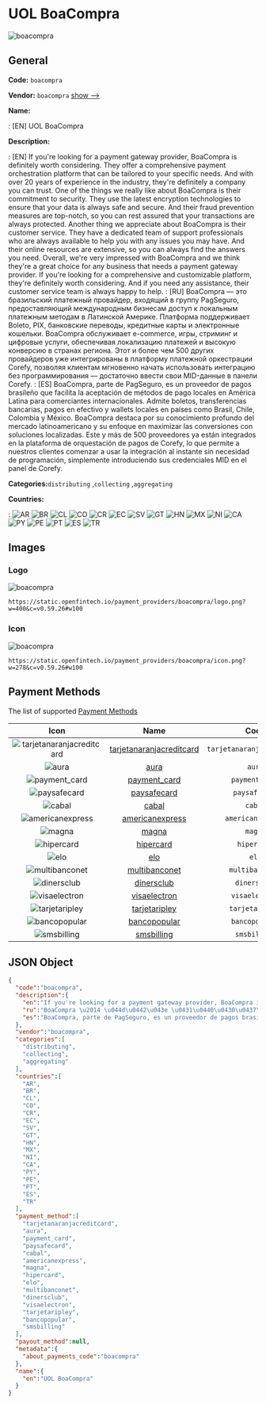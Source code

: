 
# UOL BoaCompra 
![boacompra](https://static.openfintech.io/payment_providers/boacompra/logo.png?w=400&c=v0.59.26#w100)  

## General 
 
**Code:** `boacompra` 
 
**Vendor:** `boacompra` [show -->](/vendors/boacompra/) 
 
**Name:** 
 
:	[EN] UOL BoaCompra 
 
**Description:** 
 
: [EN] If you're looking for a payment gateway provider, BoaCompra is definitely worth considering. They offer a comprehensive payment orchestration platform that can be tailored to your specific needs. And with over 20 years of experience in the industry, they're definitely a company you can trust. One of the things we really like about BoaCompra is their commitment to security. They use the latest encryption technologies to ensure that your data is always safe and secure. And their fraud prevention measures are top-notch, so you can rest assured that your transactions are always protected. Another thing we appreciate about BoaCompra is their customer service. They have a dedicated team of support professionals who are always available to help you with any issues you may have. And their online resources are extensive, so you can always find the answers you need. Overall, we're very impressed with BoaCompra and we think they're a great choice for any business that needs a payment gateway provider. If you're looking for a comprehensive and customizable platform, they're definitely worth considering. And if you need any assistance, their customer service team is always happy to help. 
: [RU] BoaCompra — это бразильский платежный провайдер, входящий в группу PagSeguro, предоставляющий международным бизнесам доступ к локальным платежным методам в Латинской Америке. Платформа поддерживает Boleto, PIX, банковские переводы, кредитные карты и электронные кошельки. BoaCompra обслуживает e-commerce, игры, стриминг и цифровые услуги, обеспечивая локализацию платежей и высокую конверсию в странах региона. Этот и более чем 500 других провайдеров уже интегрированы в платформу платежной оркестрации Corefy, позволяя клиентам мгновенно начать использовать интеграцию без программирования — достаточно ввести свои MID-данные в панели Corefy. 
: [ES] BoaCompra, parte de PagSeguro, es un proveedor de pagos brasileño que facilita la aceptación de métodos de pago locales en América Latina para comerciantes internacionales. Admite boletos, transferencias bancarias, pagos en efectivo y wallets locales en países como Brasil, Chile, Colombia y México. BoaCompra destaca por su conocimiento profundo del mercado latinoamericano y su enfoque en maximizar las conversiones con soluciones localizadas. Este y más de 500 proveedores ya están integrados en la plataforma de orquestación de pagos de Corefy, lo que permite a nuestros clientes comenzar a usar la integración al instante sin necesidad de programación, simplemente introduciendo sus credenciales MID en el panel de Corefy. 
 
**Categories:**`distributing` ,`collecting` ,`aggregating` 
 
 
**Countries:** 
 
:	![AR](https://cdnjs.cloudflare.com/ajax/libs/flag-icon-css/3.3.0/flags/4x3/ar.svg#w24) 	![BR](https://cdnjs.cloudflare.com/ajax/libs/flag-icon-css/3.3.0/flags/4x3/br.svg#w24) 	![CL](https://cdnjs.cloudflare.com/ajax/libs/flag-icon-css/3.3.0/flags/4x3/cl.svg#w24) 	![CO](https://cdnjs.cloudflare.com/ajax/libs/flag-icon-css/3.3.0/flags/4x3/co.svg#w24) 	![CR](https://cdnjs.cloudflare.com/ajax/libs/flag-icon-css/3.3.0/flags/4x3/cr.svg#w24) 	![EC](https://cdnjs.cloudflare.com/ajax/libs/flag-icon-css/3.3.0/flags/4x3/ec.svg#w24) 	![SV](https://cdnjs.cloudflare.com/ajax/libs/flag-icon-css/3.3.0/flags/4x3/sv.svg#w24) 	![GT](https://cdnjs.cloudflare.com/ajax/libs/flag-icon-css/3.3.0/flags/4x3/gt.svg#w24) 	![HN](https://cdnjs.cloudflare.com/ajax/libs/flag-icon-css/3.3.0/flags/4x3/hn.svg#w24) 	![MX](https://cdnjs.cloudflare.com/ajax/libs/flag-icon-css/3.3.0/flags/4x3/mx.svg#w24) 	![NI](https://cdnjs.cloudflare.com/ajax/libs/flag-icon-css/3.3.0/flags/4x3/ni.svg#w24) 	![CA](https://cdnjs.cloudflare.com/ajax/libs/flag-icon-css/3.3.0/flags/4x3/ca.svg#w24) 	![PY](https://cdnjs.cloudflare.com/ajax/libs/flag-icon-css/3.3.0/flags/4x3/py.svg#w24) 	![PE](https://cdnjs.cloudflare.com/ajax/libs/flag-icon-css/3.3.0/flags/4x3/pe.svg#w24) 	![PT](https://cdnjs.cloudflare.com/ajax/libs/flag-icon-css/3.3.0/flags/4x3/pt.svg#w24) 	![ES](https://cdnjs.cloudflare.com/ajax/libs/flag-icon-css/3.3.0/flags/4x3/es.svg#w24) 	![TR](https://cdnjs.cloudflare.com/ajax/libs/flag-icon-css/3.3.0/flags/4x3/tr.svg#w24)  

## Images 

### Logo 
 
![boacompra](https://static.openfintech.io/payment_providers/boacompra/logo.png?w=400&c=v0.59.26#w100)  

```
https://static.openfintech.io/payment_providers/boacompra/logo.png?w=400&c=v0.59.26#w100
```  

### Icon 
 
![boacompra](https://static.openfintech.io/payment_providers/boacompra/icon.png?w=278&c=v0.59.26#w100)  

```
https://static.openfintech.io/payment_providers/boacompra/icon.png?w=278&c=v0.59.26#w100
```  

## Payment Methods 
 
The list of supported [Payment Methods](/payment-methods/) 

|Icon|Name|Code| 
|:---:|:---:|:---:| 
|![tarjetanaranjacreditcard](https://static.openfintech.io/payment_methods/tarjetanaranjacreditcard/icon.png?w=278&c=v0.59.26#w100) |[tarjetanaranjacreditcard](/payment-methods/tarjetanaranjacreditcard/)|`tarjetanaranjacreditcard`| 
|![aura](https://static.openfintech.io/payment_methods/aura/icon.png?w=278&c=v0.59.26#w100) |[aura](/payment-methods/aura/)|`aura`| 
|![payment_card](https://static.openfintech.io/payment_methods/payment_card/icon.svg?w=278&c=v0.59.26#w100) |[payment_card](/payment-methods/payment_card/)|`payment_card`| 
|![paysafecard](https://static.openfintech.io/payment_methods/paysafecard/icon.svg?w=278&c=v0.59.26#w100) |[paysafecard](/payment-methods/paysafecard/)|`paysafecard`| 
|![cabal](https://static.openfintech.io/payment_methods/cabal/icon.png?w=278&c=v0.59.26#w100) |[cabal](/payment-methods/cabal/)|`cabal`| 
|![americanexpress](https://static.openfintech.io/payment_methods/americanexpress/icon.svg?w=278&c=v0.59.26#w100) |[americanexpress](/payment-methods/americanexpress/)|`americanexpress`| 
|![magna](https://static.openfintech.io/payment_methods/magna/icon.svg?w=278&c=v0.59.26#w100) |[magna](/payment-methods/magna/)|`magna`| 
|![hipercard](https://static.openfintech.io/payment_methods/hipercard/icon.png?w=278&c=v0.59.26#w100) |[hipercard](/payment-methods/hipercard/)|`hipercard`| 
|![elo](https://static.openfintech.io/payment_methods/elo/icon.png?w=278&c=v0.59.26#w100) |[elo](/payment-methods/elo/)|`elo`| 
|![multibanconet](https://static.openfintech.io/payment_methods/multibanconet/icon.png?w=278&c=v0.59.26#w100) |[multibanconet](/payment-methods/multibanconet/)|`multibanconet`| 
|![dinersclub](https://static.openfintech.io/payment_methods/dinersclub/icon.svg?w=278&c=v0.59.26#w100) |[dinersclub](/payment-methods/dinersclub/)|`dinersclub`| 
|![visaelectron](https://static.openfintech.io/payment_methods/visaelectron/icon.png?w=278&c=v0.59.26#w100) |[visaelectron](/payment-methods/visaelectron/)|`visaelectron`| 
|![tarjetaripley](https://static.openfintech.io/payment_methods/tarjetaripley/icon.png?w=278&c=v0.59.26#w100) |[tarjetaripley](/payment-methods/tarjetaripley/)|`tarjetaripley`| 
|![bancopopular](https://static.openfintech.io/payment_methods/bancopopular/icon.png?w=278&c=v0.59.26#w100) |[bancopopular](/payment-methods/bancopopular/)|`bancopopular`| 
|![smsbilling](https://static.openfintech.io/payment_methods/smsbilling/icon.png?w=278&c=v0.59.26#w100) |[smsbilling](/payment-methods/smsbilling/)|`smsbilling`| 
 

## JSON Object 

```json
{
  "code":"boacompra",
  "description":{
    "en":"If you're looking for a payment gateway provider, BoaCompra is definitely worth considering. They offer a comprehensive payment orchestration platform that can be tailored to your specific needs. And with over 20 years of experience in the industry, they're definitely a company you can trust. One of the things we really like about BoaCompra is their commitment to security. They use the latest encryption technologies to ensure that your data is always safe and secure. And their fraud prevention measures are top-notch, so you can rest assured that your transactions are always protected. Another thing we appreciate about BoaCompra is their customer service. They have a dedicated team of support professionals who are always available to help you with any issues you may have. And their online resources are extensive, so you can always find the answers you need. Overall, we're very impressed with BoaCompra and we think they're a great choice for any business that needs a payment gateway provider. If you're looking for a comprehensive and customizable platform, they're definitely worth considering. And if you need any assistance, their customer service team is always happy to help.",
    "ru":"BoaCompra \u2014 \u044d\u0442\u043e \u0431\u0440\u0430\u0437\u0438\u043b\u044c\u0441\u043a\u0438\u0439 \u043f\u043b\u0430\u0442\u0435\u0436\u043d\u044b\u0439 \u043f\u0440\u043e\u0432\u0430\u0439\u0434\u0435\u0440, \u0432\u0445\u043e\u0434\u044f\u0449\u0438\u0439 \u0432 \u0433\u0440\u0443\u043f\u043f\u0443 PagSeguro, \u043f\u0440\u0435\u0434\u043e\u0441\u0442\u0430\u0432\u043b\u044f\u044e\u0449\u0438\u0439 \u043c\u0435\u0436\u0434\u0443\u043d\u0430\u0440\u043e\u0434\u043d\u044b\u043c \u0431\u0438\u0437\u043d\u0435\u0441\u0430\u043c \u0434\u043e\u0441\u0442\u0443\u043f \u043a \u043b\u043e\u043a\u0430\u043b\u044c\u043d\u044b\u043c \u043f\u043b\u0430\u0442\u0435\u0436\u043d\u044b\u043c \u043c\u0435\u0442\u043e\u0434\u0430\u043c \u0432 \u041b\u0430\u0442\u0438\u043d\u0441\u043a\u043e\u0439 \u0410\u043c\u0435\u0440\u0438\u043a\u0435. \u041f\u043b\u0430\u0442\u0444\u043e\u0440\u043c\u0430 \u043f\u043e\u0434\u0434\u0435\u0440\u0436\u0438\u0432\u0430\u0435\u0442 Boleto, PIX, \u0431\u0430\u043d\u043a\u043e\u0432\u0441\u043a\u0438\u0435 \u043f\u0435\u0440\u0435\u0432\u043e\u0434\u044b, \u043a\u0440\u0435\u0434\u0438\u0442\u043d\u044b\u0435 \u043a\u0430\u0440\u0442\u044b \u0438 \u044d\u043b\u0435\u043a\u0442\u0440\u043e\u043d\u043d\u044b\u0435 \u043a\u043e\u0448\u0435\u043b\u044c\u043a\u0438. BoaCompra \u043e\u0431\u0441\u043b\u0443\u0436\u0438\u0432\u0430\u0435\u0442 e-commerce, \u0438\u0433\u0440\u044b, \u0441\u0442\u0440\u0438\u043c\u0438\u043d\u0433 \u0438 \u0446\u0438\u0444\u0440\u043e\u0432\u044b\u0435 \u0443\u0441\u043b\u0443\u0433\u0438, \u043e\u0431\u0435\u0441\u043f\u0435\u0447\u0438\u0432\u0430\u044f \u043b\u043e\u043a\u0430\u043b\u0438\u0437\u0430\u0446\u0438\u044e \u043f\u043b\u0430\u0442\u0435\u0436\u0435\u0439 \u0438 \u0432\u044b\u0441\u043e\u043a\u0443\u044e \u043a\u043e\u043d\u0432\u0435\u0440\u0441\u0438\u044e \u0432 \u0441\u0442\u0440\u0430\u043d\u0430\u0445 \u0440\u0435\u0433\u0438\u043e\u043d\u0430. \u042d\u0442\u043e\u0442 \u0438 \u0431\u043e\u043b\u0435\u0435 \u0447\u0435\u043c 500 \u0434\u0440\u0443\u0433\u0438\u0445 \u043f\u0440\u043e\u0432\u0430\u0439\u0434\u0435\u0440\u043e\u0432 \u0443\u0436\u0435 \u0438\u043d\u0442\u0435\u0433\u0440\u0438\u0440\u043e\u0432\u0430\u043d\u044b \u0432 \u043f\u043b\u0430\u0442\u0444\u043e\u0440\u043c\u0443 \u043f\u043b\u0430\u0442\u0435\u0436\u043d\u043e\u0439 \u043e\u0440\u043a\u0435\u0441\u0442\u0440\u0430\u0446\u0438\u0438 Corefy, \u043f\u043e\u0437\u0432\u043e\u043b\u044f\u044f \u043a\u043b\u0438\u0435\u043d\u0442\u0430\u043c \u043c\u0433\u043d\u043e\u0432\u0435\u043d\u043d\u043e \u043d\u0430\u0447\u0430\u0442\u044c \u0438\u0441\u043f\u043e\u043b\u044c\u0437\u043e\u0432\u0430\u0442\u044c \u0438\u043d\u0442\u0435\u0433\u0440\u0430\u0446\u0438\u044e \u0431\u0435\u0437 \u043f\u0440\u043e\u0433\u0440\u0430\u043c\u043c\u0438\u0440\u043e\u0432\u0430\u043d\u0438\u044f \u2014 \u0434\u043e\u0441\u0442\u0430\u0442\u043e\u0447\u043d\u043e \u0432\u0432\u0435\u0441\u0442\u0438 \u0441\u0432\u043e\u0438 MID-\u0434\u0430\u043d\u043d\u044b\u0435 \u0432 \u043f\u0430\u043d\u0435\u043b\u0438 Corefy.",
    "es":"BoaCompra, parte de PagSeguro, es un proveedor de pagos brasile\u00f1o que facilita la aceptaci\u00f3n de m\u00e9todos de pago locales en Am\u00e9rica Latina para comerciantes internacionales. Admite boletos, transferencias bancarias, pagos en efectivo y wallets locales en pa\u00edses como Brasil, Chile, Colombia y M\u00e9xico. BoaCompra destaca por su conocimiento profundo del mercado latinoamericano y su enfoque en maximizar las conversiones con soluciones localizadas. Este y m\u00e1s de 500 proveedores ya est\u00e1n integrados en la plataforma de orquestaci\u00f3n de pagos de Corefy, lo que permite a nuestros clientes comenzar a usar la integraci\u00f3n al instante sin necesidad de programaci\u00f3n, simplemente introduciendo sus credenciales MID en el panel de Corefy."
  },
  "vendor":"boacompra",
  "categories":[
    "distributing",
    "collecting",
    "aggregating"
  ],
  "countries":[
    "AR",
    "BR",
    "CL",
    "CO",
    "CR",
    "EC",
    "SV",
    "GT",
    "HN",
    "MX",
    "NI",
    "CA",
    "PY",
    "PE",
    "PT",
    "ES",
    "TR"
  ],
  "payment_method":[
    "tarjetanaranjacreditcard",
    "aura",
    "payment_card",
    "paysafecard",
    "cabal",
    "americanexpress",
    "magna",
    "hipercard",
    "elo",
    "multibanconet",
    "dinersclub",
    "visaelectron",
    "tarjetaripley",
    "bancopopular",
    "smsbilling"
  ],
  "payout_method":null,
  "metadata":{
    "about_payments_code":"boacompra"
  },
  "name":{
    "en":"UOL BoaCompra"
  }
}
```  
